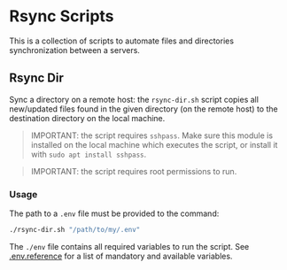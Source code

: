 # Rsync Scripts

This is a collection of scripts to automate files and directories synchronization between a servers.

## Rsync Dir

Sync a directory on a remote host: the `rsync-dir.sh` script copies all new/updated files found in the given directory (on the remote host) to the destination directory on the local machine.

> IMPORTANT: the script requires `sshpass`. Make sure this module is installed on the local machine which executes the script, or install it with `sudo apt install sshpass`.

> IMPORTANT: the script requires root permissions to run.

### Usage

The path to a `.env` file must be provided to the command:

```bash
./rsync-dir.sh "/path/to/my/.env"
```

The `./env` file contains all required variables to run the script. 
See [.env.reference](.env.reference) for a list of mandatory and available variables.

